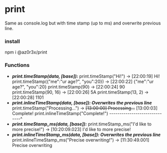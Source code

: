 # print
Same as console.log but with time stamp (up to ms) and overwrite previous line.

### install
npm i @az0r3x/print

### Functions
- ***print.timeStamp(data, [base]):***
    print.timeStamp("Hi!") ->   [22:00:19] Hi!
    print.timeStamp({"me":"ur age?", "you":20}) -> [22:00:22] {"me":"ur age?", "you":20}
    print.timeStamp(90) ->      [22:00:24] 90
    print.timeStamp(90, 16) ->  [22:00:26] 5A
    print.timeStamp(13, 2) ->   [22:00:28] 1101
- ***print.inlineTimeStamp(data, [base]): Overwrites the previous line***
    print.timeStamp("Processing...") -> ~~[13:00:00] Processing...~~ [13:00:03] Complete!
    print.inlineTimeStamp("Complete!") ------------------------------^
- ***print.timeStamp_ms(data, [base]):***
    print.timeStamp_ms("I'd like to more precise!") ->  [10:20:09.023] I'd like to more precise!
- ***print.inlineTimeStamp_ms(data, [base]): Overwrites the previous line***
    print.inlineTimeStamp_ms("Precise overwriting!") -> [11:30:49.001] Precise overwriting

